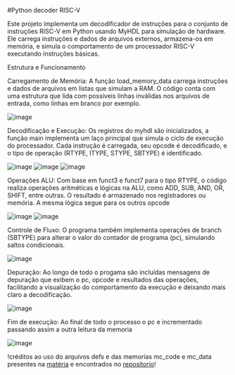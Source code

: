 #Python decoder RISC-V

Este projeto implementa um decodificador de instruções para o conjunto de instruções RISC-V em Python usando MyHDL para simulação de hardware. 
Ele carrega instruções e dados de arquivos externos, armazena-os em memória, e simula o comportamento de um processador RISC-V executando instruções básicas.

Estrutura e Funcionamento

Carregamento de Memória:
A função load_memory_data carrega instruções e dados de arquivos em listas que simulam a RAM. O código conta com uma estrutura que
lida com possíveis linhas inválidas nos arquivos de entrada, como linhas em branco por exemplo.

![image](https://github.com/user-attachments/assets/3e3339d9-ce88-4e17-8de1-b1878a2dcefb)

Decodificação e Execução: 
Os registros do myhdl são inicializados, a função main implementa um laço principal que simula o ciclo de execução do processador. 
Cada instrução é carregada, seu opcode é decodificado, e o tipo de operação (RTYPE, ITYPE, STYPE, SBTYPE) é identificado.

![image](https://github.com/user-attachments/assets/3c4bf5ae-7590-4e77-8ebd-f21e745373ba)
![image](https://github.com/user-attachments/assets/8bdc3a59-1bc8-43b4-a728-50fe1e71c348)
![image](https://github.com/user-attachments/assets/696c08e5-c053-41c0-b5a6-3c05da094584)

Operações ALU: Com base em funct3 e funct7 para o tipo RTYPE, o código realiza operações aritméticas e lógicas na ALU, como ADD, SUB, AND, OR, SHIFT, entre outras. 
O resultado é armazenado nos registradores ou memória. A mesma lógica segue para os outros opcode

![image](https://github.com/user-attachments/assets/f8ec4f3f-9eab-462a-82e7-c89baba2afa8)
![image](https://github.com/user-attachments/assets/9e6608a3-0df8-4960-9987-651b4abf4eb0)

Controle de Fluxo: 
O programa também implementa operações de branch (SBTYPE) para alterar o valor do contador de programa (pc), simulando saltos condicionais.

![image](https://github.com/user-attachments/assets/9535b576-a6b6-40c9-bb6a-99a46dcd3b19)

Depuração: 
Ao longo de todo o progama são incluídas mensagens de depuração que exibem o pc, opcode e resultados das operações, 
facilitando a visualização do comportamento da execução e deixando mais claro a decodificação.

![image](https://github.com/user-attachments/assets/39d2649c-e377-4b00-91ca-b0d691f54ffb)

Fim de execução:
Ao final de todo o processo o pc e incrementado passando assim a outra leitura da memoria 

![image](https://github.com/user-attachments/assets/5e964094-c641-4841-90a6-08c061ed9843)


!créditos ao uso do arquivos defs e das memorias mc_code e mc_data presentes na [matéria](https://medium.com/programmatic/how-to-design-a-risc-v-processor-12388e1163c)
e encontrados no [repositorio](https://medium.com/programmatic/how-to-design-a-risc-v-processor-12388e1163c)!




